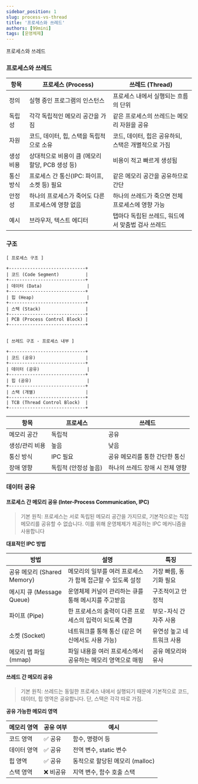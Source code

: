```yaml
---
sidebar_position: 1
slug: process-vs-thread
title: '프로세스와 쓰레드'
authors: [99mini]
tags: [운영체제]
---
```


프로세스와 쓰레드

<!-- truncate -->

### 프로세스와 쓰레드

| 항목      | 프로세스 (Process)                                 | 쓰레드 (Thread)                                     |
| --------- | -------------------------------------------------- | --------------------------------------------------- |
| 정의      | 실행 중인 프로그램의 인스턴스                      | 프로세스 내에서 실행되는 흐름의 단위                |
| 독립성    | 각각 독립적인 메모리 공간을 가짐                   | 같은 프로세스의 쓰레드는 메모리 자원을 공유         |
| 자원      | 코드, 데이터, 힙, 스택을 독립적으로 소유           | 코드, 데이터, 힙은 공유하되, 스택은 개별적으로 가짐 |
| 생성 비용 | 상대적으로 비용이 큼 (메모리 할당, PCB 생성 등)    | 비용이 적고 빠르게 생성됨                           |
| 통신 방식 | 프로세스 간 통신(IPC: 파이프, 소켓 등) 필요        | 같은 메모리 공간을 공유하므로 간단                  |
| 안정성    | 하나의 프로세스가 죽어도 다른 프로세스에 영향 없음 | 하나의 쓰레드가 죽으면 전체 프로세스에 영향 가능    |
| 예시      | 브라우저, 텍스트 에디터                            | 탭마다 독립된 쓰레드, 워드에서 맞춤법 검사 쓰레드   |

### 구조

```text
[ 프로세스 구조 ]

+-----------------------------+
| 코드 (Code Segment)          |
+-----------------------------+
| 데이터 (Data)                 |
+-----------------------------+
| 힙 (Heap)                    |
+-----------------------------+
| 스택 (Stack)                 |
+-----------------------------+
| PCB (Process Control Block) |
+-----------------------------+


[ 쓰레드 구조 - 프로세스 내부 ]

+-----------------------------+
| 코드 (공유)                   |
+-----------------------------+
| 데이터 (공유)                  |
+-----------------------------+
| 힙 (공유)                     |
+-----------------------------+
| 스택 (개별)                   |
+-----------------------------+
| TCB (Thread Control Block)  |
+-----------------------------+
```

| 항목           | 프로세스             | 쓰레드                          |
| -------------- | -------------------- | ------------------------------- |
| 메모리 공간    | 독립적               | 공유                            |
| 생성/관리 비용 | 높음                 | 낮음                            |
| 통신 방식      | IPC 필요             | 공유 메모리를 통한 간단한 통신  |
| 장애 영향      | 독립적 (안정성 높음) | 하나의 쓰레드 장애 시 전체 영향 |

### 데이터 공유

#### 프로세스 간 메모리 공유 (Inter-Process Communication, IPC)

> 기본 원칙: 프로세스는 서로 독립된 메모리 공간을 가지므로, 기본적으로는 직접 메모리를 공유할 수 없습니다. 이를 위해 운영체제가 제공하는 IPC 메커니즘을 사용합니다

**대표적인 IPC 방법**

| 방법                        | 설명                                                        | 특징                      |
| --------------------------- | ----------------------------------------------------------- | ------------------------- |
| 공유 메모리 (Shared Memory) | 메모리의 일부를 여러 프로세스가 함께 접근할 수 있도록 설정  | 가장 빠름, 동기화 필요    |
| 메시지 큐 (Message Queue)   | 운영체제 커널이 관리하는 큐를 통해 메시지를 주고받음        | 구조적이고 안정적         |
| 파이프 (Pipe)               | 한 프로세스의 출력이 다른 프로세스의 입력이 되도록 연결     | 부모-자식 간 자주 사용    |
| 소켓 (Socket)               | 네트워크를 통해 통신 (같은 머신에서도 사용 가능)            | 유연성 높고 네트워크 사용 |
| 메모리 맵 파일 (mmap)       | 파일 내용을 여러 프로세스에서 공유하는 메모리 영역으로 매핑 | 공유 메모리와 유사        |

#### 쓰레드 간 메모리 공유

> 기본 원칙: 쓰레드는 동일한 프로세스 내에서 실행되기 때문에 기본적으로 코드, 데이터, 힙 영역은 공유합니다. 단, 스택은 각각 따로 가짐.

**공유 가능한 메모리 영역**

| 메모리 영역 | 공유 여부 | 예시                            |
| ----------- | --------- | ------------------------------- |
| 코드 영역   | ✅ 공유   | 함수, 명령어 등                 |
| 데이터 영역 | ✅ 공유   | 전역 변수, static 변수          |
| 힙 영역     | ✅ 공유   | 동적으로 할당된 메모리 (malloc) |
| 스택 영역   | ❌ 비공유 | 지역 변수, 함수 호출 스택       |
